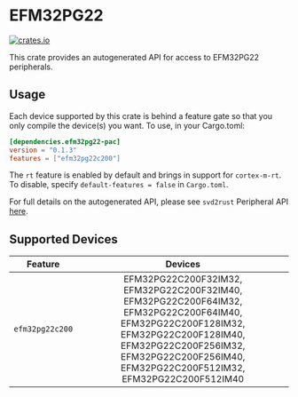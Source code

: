 # EFM32PG22
    
[![crates.io](https://img.shields.io/crates/v/efm32pg22-pac?label=efm32pg22)](https://crates.io/crates/efm32pg22-pac)

This crate provides an autogenerated API for access to EFM32PG22 peripherals.

## Usage

Each device supported by this crate is behind a feature gate so that you only
compile the device(s) you want. To use, in your Cargo.toml:

```toml
[dependencies.efm32pg22-pac]
version = "0.1.3"
features = ["efm32pg22c200"]
```

The `rt` feature is enabled by default and brings in support for `cortex-m-rt`.
To disable, specify `default-features = false` in `Cargo.toml`.

For full details on the autogenerated API, please see `svd2rust` Peripheral API [here].

[here]: https://docs.rs/svd2rust/0.28.0/svd2rust/#peripheral-api

## Supported Devices
| Feature | Devices |
|:-----:|:-------:|
|`efm32pg22c200`|EFM32PG22C200F32IM32, EFM32PG22C200F32IM40, EFM32PG22C200F64IM32, EFM32PG22C200F64IM40, EFM32PG22C200F128IM32, EFM32PG22C200F128IM40, EFM32PG22C200F256IM32, EFM32PG22C200F256IM40, EFM32PG22C200F512IM32, EFM32PG22C200F512IM40|
